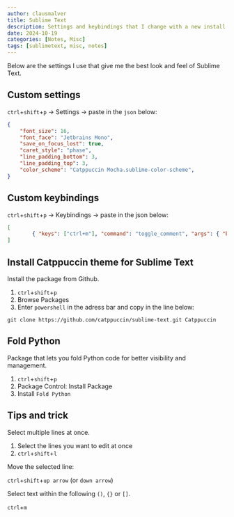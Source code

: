 ```yaml
---
author: clausmalver
title: Sublime Text
description: Settings and keybindings that I change with a new install of Sublime Text, along with some additional tips & tricks to enhance the daily use of it.
date: 2024-10-19
categories: [Notes, Misc]
tags: [sublimetext, misc, notes]
---
```

Below are the settings I use that give me the best look and feel of Sublime Text.

## Custom settings

`ctrl`+`shift`+`p` -> Settings -> paste in the `json` below:
```json
{
	"font_size": 16,
	"font_face": "Jetbrains Mono",
	"save_on_focus_lost": true,
	"caret_style": "phase",
	"line_padding_bottom": 3,
	"line_padding_top": 3,
	"color_scheme": "Catppuccin Mocha.sublime-color-scheme",
}
```
## Custom keybindings

`ctrl`+`shift`+`p` -> Keybindings -> paste in the json below:
```json
[
		{ "keys": ["ctrl+m"], "command": "toggle_comment", "args": { "block": false } },
]

```
## Install Catppuccin theme for Sublime Text

Install the package from Github.

1. `ctrl`+`shift`+`p` 
2. Browse Packages 
3. Enter `powershell` in the adress bar and copy in the line below:
```
git clone https://github.com/catppuccin/sublime-text.git Catppuccin
```

## Fold Python
Package that lets you fold Python code for better visibility and management.

1. `ctrl`+`shift`+`p`
2. Package Control: Install Package
3. Install `Fold Python`

## Tips and trick

Select multiple lines at once.
1. Select the lines you want to edit at once
2. `ctrl`+`shift`+`l`

Move the selected line:

`ctrl`+`shift`+`up arrow` (or `down arrow`)

Select text within the following `()`, `{}` or `[]`.

`ctrl`+`m`